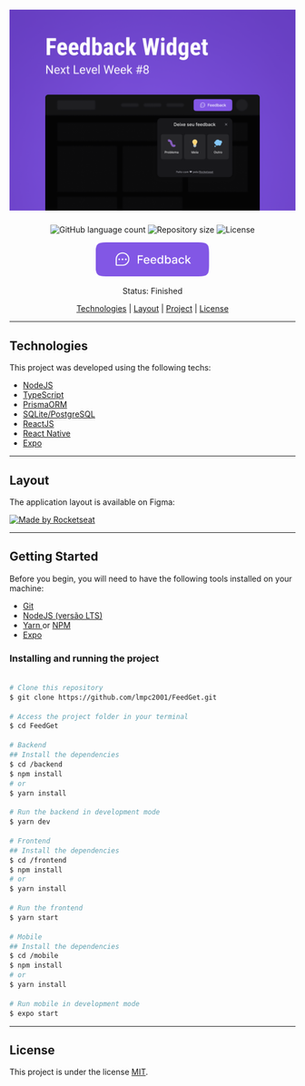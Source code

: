 <h1 align="center">
    <img alt="FeedGet" src="https://github.com/lmpc2001/FeedGet/blob/main/assets/Capa.png" />
</h1>


<p align="center">
	
  <img alt="GitHub language count" src="https://img.shields.io/github/languages/count/lmpc2001/FeedGet?color=%2304D361&style=flat-square">

  <img alt="Repository size" src="https://img.shields.io/github/repo-size/lmpc2001/FeedGet?style=flat-square">
    
  <img alt="License" src="https://img.shields.io/badge/license-MIT-brightgreen?style=flat-square">

</p>

<p align="center">
  <img style="width: 200px; height: 60px" src="https://github.com/lmpc2001/FeedGet/blob/main/assets/button-trigger.png" alt="FeedGet">
</p>

<p align="center"> 
	 Status: Finished
</p>

<p align="center">
 <a href="#technologies">Technologies</a> | 
 <a href="#layout">Layout</a> | 
 <a href="#getting-started">Project</a> |
 <a href="#license">License</a>
</p>

---

## Technologies
This project was developed using the following techs:
* <a href="">NodeJS</a>
* <a href="">TypeScript</a>
* <a href="">PrismaORM</a>
* <a href="">SQLite/PostgreSQL</a>
* <a href="">ReactJS</a>
* <a href="">React Native</a>
* <a href="">Expo</a>

---

## Layout

The application layout is available on Figma:

<a href="https://www.figma.com/file/1ntU9zz4g8gYgR8Hfa4JUe/Feedback-Widget-(Community)">
  <img alt="Made by Rocketseat" src="https://img.shields.io/badge/Acessar%20Layout%20-Figma-%2304D361">
</a>


---

## Getting Started
Before you begin, you will need to have the following tools installed on your machine:
* <a href="https://git-scm.com"> Git </a>
* <a href="https://nodejs.org/en/"> NodeJS (versão LTS) </a>
* <a href="https://yarnpkg.com/"> Yarn </a> or <a href="https://www.npmjs.com/"> NPM </a>
* <a href="https://expo.dev/"> Expo </a>


### Installing and running the project

```bash

# Clone this repository
$ git clone https://github.com/lmpc2001/FeedGet.git

# Access the project folder in your terminal
$ cd FeedGet

# Backend
## Install the dependencies
$ cd /backend
$ npm install 
# or
$ yarn install

# Run the backend in development mode
$ yarn dev

# Frontend
## Install the dependencies
$ cd /frontend
$ npm install 
# or
$ yarn install

# Run the frontend
$ yarn start

# Mobile
## Install the dependencies
$ cd /mobile
$ npm install 
# or
$ yarn install

# Run mobile in development mode
$ expo start
```

---

## License

This project is under the license [MIT](./LICENSE).

